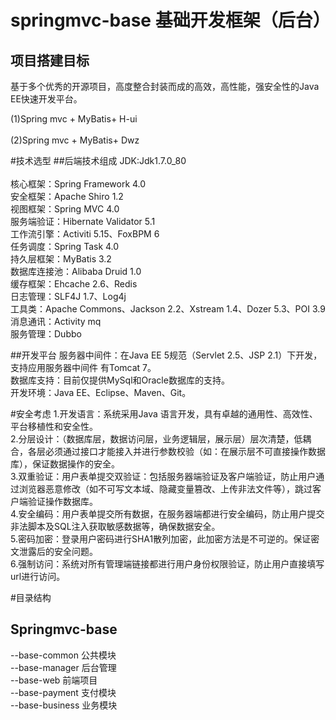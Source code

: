 # springmvc-base 基础开发框架（后台）
## 项目搭建目标
基于多个优秀的开源项目，高度整合封装而成的高效，高性能，强安全性的Java EE快速开发平台。

(1)Spring mvc + MyBatis+ H-ui <br/>  
(2)Spring mvc + MyBatis+ Dwz <br/> 

#技术选型
##后端技术组成
JDK:Jdk1.7.0_80 <br/>  
核心框架：Spring Framework 4.0<br/>
安全框架：Apache Shiro 1.2<br/>
视图框架：Spring MVC 4.0<br/>
服务端验证：Hibernate Validator 5.1<br/>
工作流引擎：Activiti 5.15、FoxBPM 6<br/>
任务调度：Spring Task 4.0<br/>
持久层框架：MyBatis 3.2<br/>
数据库连接池：Alibaba Druid 1.0<br/>
缓存框架：Ehcache 2.6、Redis<br/>
日志管理：SLF4J 1.7、Log4j<br/>
工具类：Apache Commons、Jackson 2.2、Xstream 1.4、Dozer 5.3、POI 3.9<br/>
消息通讯：Activity mq <br/> 
服务管理：Dubbo <br/>

##开发平台
服务器中间件：在Java EE 5规范（Servlet 2.5、JSP 2.1）下开发，支持应用服务器中间件 有Tomcat 7。<br/>
数据库支持：目前仅提供MySql和Oracle数据库的支持。<br/>
开发环境：Java EE、Eclipse、Maven、Git。<br/>

#安全考虑
1.开发语言：系统采用Java 语言开发，具有卓越的通用性、高效性、平台移植性和安全性。<br/>
2.分层设计：（数据库层，数据访问层，业务逻辑层，展示层）层次清楚，低耦合，各层必须通过接口才能接入并进行参数校验（如：在展示层不可直接操作数据库），保证数据操作的安全。<br/>
3.双重验证：用户表单提交双验证：包括服务器端验证及客户端验证，防止用户通过浏览器恶意修改（如不可写文本域、隐藏变量篡改、上传非法文件等），跳过客户端验证操作数据库。<br/>
4.安全编码：用户表单提交所有数据，在服务器端都进行安全编码，防止用户提交非法脚本及SQL注入获取敏感数据等，确保数据安全。<br/>
5.密码加密：登录用户密码进行SHA1散列加密，此加密方法是不可逆的。保证密文泄露后的安全问题。<br/>
6.强制访问：系统对所有管理端链接都进行用户身份权限验证，防止用户直接填写url进行访问。<br/>


#目录结构
## Springmvc-base<br/>
--base-common        公共模块<br/>
--base-manager        后台管理<br/>
--base-web                前端项目<br/>
--base-payment        支付模块<br/>
--base-business        业务模块<br/>
